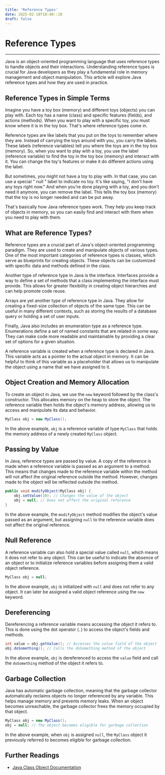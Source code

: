 ```yaml
---
title: 'Reference Types'
date: 2025-02-18T18:40::10
draft: false
---
```


# Reference Types

---

Java is an object-oriented programming language that uses reference types to handle objects and their interactions. Understanding reference types is crucial for Java developers as they play a fundamental role in memory management and object manipulation. This article will explore Java reference types and how they are used in practice.

## Reference Types in Simple Terms

Imagine you have a toy box (memory) and different toys (objects) you can play with. Each toy has a name (class) and specific features (fields), and actions (methods). When you want to play with a specific toy, you must know where it is in the toy box. That's where reference types come in.

Reference types are like labels that you put on the toys to remember where they are. Instead of carrying the toys around with you, you carry the labels. These labels (reference variables) tell you where the toys are in the toy box (memory). So, when you want to play with a toy, you use the label (reference variable) to find the toy in the toy box (memory) and interact with it. You can change the toy's features or make it do different actions using the label.

But sometimes, you might not have a toy to play with. In that case, you can use a special " null " label to indicate no toy. It's like saying, "I don't have any toys right now." And when you're done playing with a toy, and you don't need it anymore, you can remove the label. This tells the toy box (memory) that the toy is no longer needed and can be put away.

That's basically how Java reference types work. They help you keep track of objects in memory, so you can easily find and interact with them when you need to play with them.

## What are Reference Types?

Reference types are a crucial part of Java's object-oriented programming paradigm. They are used to create and manipulate objects of various types. One of the most important categories of reference types is classes, which serve as blueprints for creating objects. These objects can be customized with specific data and methods defined in the class.

Another type of reference type in Java is the interface. Interfaces provide a way to define a set of methods that a class implementing the interface must provide. This allows for greater flexibility in creating object hierarchies and can help promote code reuse.

Arrays are yet another type of reference type in Java. They allow for creating a fixed-size collection of objects of the same type. This can be useful in many different contexts, such as storing the results of a database query or holding a set of user inputs.

Finally, Java also includes an enumeration type as a reference type. Enumerations define a set of named constants that are related in some way. They can make code more readable and maintainable by providing a clear set of options for a given situation.

A reference variable is created when a reference type is declared in Java. This variable acts as a pointer to the actual object in memory. It can be helpful to think of this variable as a placeholder that allows us to manipulate the object using a name that we have assigned to it.

## Object Creation and Memory Allocation

To create an object in Java, we use the `new` keyword followed by the class's constructor. This allocates memory on the heap to store the object. The reference variable then holds the object's memory address, allowing us to access and manipulate its data and behavior.

```java
MyClass obj = new MyClass();
```

In the above example, `obj` is a reference variable of type `MyClass` that holds the memory address of a newly created `MyClass` object.

## Passing by Value

In Java, reference types are passed by value. A copy of the reference is made when a reference variable is passed as an argument to a method. This means that changes made to the reference variable within the method will not affect the original reference outside the method. However, changes made to the object will be reflected outside the method.

```java
public void modifyObject(MyClass obj) {
    obj.setValue(10); // Changes the value of the object
    obj = null; // Does not affect the original reference
}
```

In the above example, the `modifyObject` method modifies the object's value passed as an argument, but assigning `null` to the reference variable does not affect the original reference.

## Null Reference

A reference variable can also hold a special value called `null`, which means it does not refer to any object. This can be useful to indicate the absence of an object or to initialize reference variables before assigning them a valid object reference.

```java
MyClass obj = null;
```

In the above example, `obj` is initialized with `null` and does not refer to any object. It can later be assigned a valid object reference using the `new` keyword.

## Dereferencing

Dereferencing a reference variable means accessing the object it refers to. This is done using the dot operator (`.`) to access the object's fields and methods.

```java
int value = obj.getValue(); // Accesses the value field of the object
obj.doSomething(); // Calls the doSomething method of the object
```

In the above example, `obj` is dereferenced to access the `value` field and call the `doSomething` method of the object it refers to.

## Garbage Collection

Java has automatic garbage collection, meaning that the garbage collector automatically reclaims objects no longer referenced by any variable. This helps manage memory and prevents memory leaks. When an object becomes unreachable, the garbage collector frees the memory occupied by that object.

```java
MyClass obj = new MyClass();
obj = null; // The object becomes eligible for garbage collection
```

In the above example, when `obj` is assigned `null`, the `MyClass` object it previously referred to becomes eligible for garbage collection.

## Further Readings

- [Java Class Object Documentation](https://docs.oracle.com/en/java/javase/17/docs/api/java.base/java/lang/Object.html)
